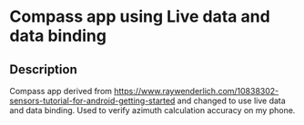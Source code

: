 Compass app using Live data and data binding
======================================

## Description
Compass app derived from https://www.raywenderlich.com/10838302-sensors-tutorial-for-android-getting-started and changed to use live data and data binding.
Used to verify azimuth calculation accuracy on my phone.

